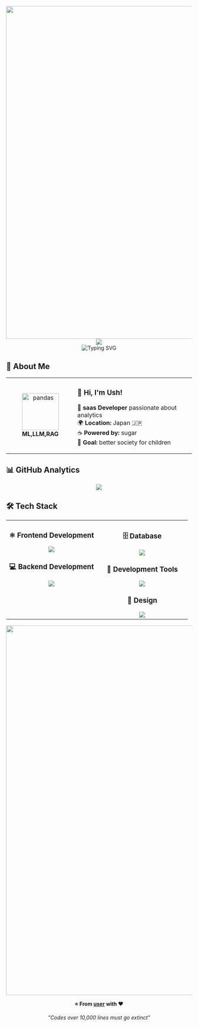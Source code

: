 <div align="center">
  <img src="https://user-images.githubusercontent.com/74038190/212284100-561aa473-3905-4a80-b561-0d28506553ee.gif" width="900">
</div>

<div align="center">
  <img src="https://capsule-render.vercel.app/api?type=waving&color=gradient&customColorList=0,2,2,5,30&height=150&section=header&animation=twinkling" />
</div>

<div align="center">
  <img src="https://readme-typing-svg.herokuapp.com?font=Fira+Code&size=32&duration=2800&pause=2000&color=A9FEF7&center=true&vCenter=true&width=600&lines=Hey+there!+I'm+Ush+%F0%9F%91%8B;Saas+Developer+%F0%9F%9A%80;ML/LLM/BI+Enthusiast+%E2%9C%A8;Always+Learning+New+Things+%F0%9F%93%9A" alt="Typing SVG" />
</div>

## 🌟 **About Me**

<div align="center">

<table>
<tr>
<td width="200" align="center">
<img src="https://skillicons.dev/icons?i=pandas" width="100" height="100" alt="pandas" />
<br><strong>ML,LLM,RAG</strong>
</td>
<td width="400" align="left">

### 👋 **Hi, I'm Ush!**
🚀 **saas Developer** passionate about analytics  
🌍 **Location:** Japan 🇯🇵  
☕ **Powered by:** sugar  
🎯 **Goal:** better society for children  

</td>
</tr>
</table>

</div>

## 📊 **GitHub Analytics**
<div align="center">
  <p align="center">
    <img src="https://github-contributions-api.deno.dev/shu-hi.svg" />
  </p>
</div>

## 🛠️ **Tech Stack**

<table align="center">
<tr>
<td width="50%" align="center" valign="top">

### ⚛️ **Frontend Development**
<img src="https://skillicons.dev/icons?i=react,js,ts,html,css" />

### 💻 **Backend Development**
<img src="https://skillicons.dev/icons?i=php,laravel,fastapi" />

</td>
<td width="50%" align="center" valign="top">

### 🗄️ **Database**
<img src="https://skillicons.dev/icons?i=mysql" />

### 🔧 **Development Tools**
<img src="https://skillicons.dev/icons?i=vscode,git,github,postman" />

### 🎨 **Design**
<img src="https://skillicons.dev/icons?i=figma,photoshop" />

</td>
</tr>
</table>



<div align="center">
  <img src="https://user-images.githubusercontent.com/74038190/212284115-f47cd8ff-2ffb-4b04-b5bf-4d1c14c0247f.gif" width="1000">
  
  **⭐ From [user](https://github.com/user) with ❤️**
  
  *"Codes over 10,000 lines must go extinct"*
</div>
